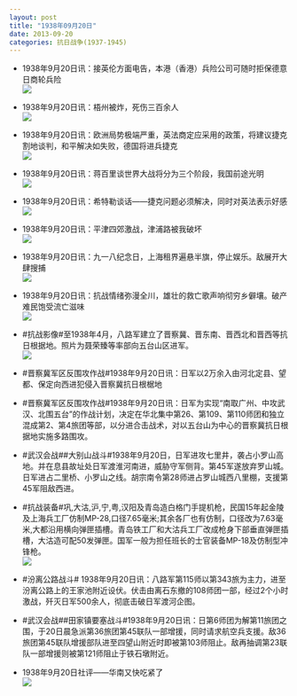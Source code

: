 ```yaml
---
layout: post
title: "1938年09月20日"
date: 2013-09-20
categories: 抗日战争(1937-1945)
---
```


<meta name="referrer" content="no-referrer" />

- 1938年9月20日讯：接英伦方面电告，本港（香港）兵险公司可随时拒保德意日商轮兵险 <br/><img src="https://ww2.sinaimg.cn/large/aca367d8jw1e8td8chi7bj20b40ista4.jpg" />

- 1938年9月20日讯：梧州被炸，死伤三百余人 <br/><img src="https://ww4.sinaimg.cn/large/aca367d8jw1e8tbky8fu7j207x0jhmyx.jpg" />

- 1938年9月20日讯：欧洲局势极端严重，英法商定应采用的政策，将建议捷克割地谈判，和平解决如失败，德国将进兵捷克 <br/><img src="https://ww1.sinaimg.cn/large/aca367d8jw1e8t9rasvhkj209l0ln0u9.jpg" />

- 1938年9月20日讯：蒋百里谈世界大战将分为三个阶段，我国前途光明 <br/><img src="https://ww1.sinaimg.cn/large/aca367d8jw1e8t814agk8j20cj138dkn.jpg" />

- 1938年9月20日讯：希特勒谈话——捷克问题必须解决，同时对英法表示好感 <br/><img src="https://ww1.sinaimg.cn/large/aca367d8jw1e8t6amu8u6j20570cgjrr.jpg" />

- 1938年9月20日讯：平津四郊激战，津浦路被我破坏 <br/><img src="https://ww3.sinaimg.cn/large/aca367d8jw1e8t4m9sfixj204c0obdgk.jpg" />

- 1938年9月20日讯：九一八纪念日，上海租界遍悬半旗，停止娱乐。敌展开大肆搜捕 <br/><img src="https://ww3.sinaimg.cn/large/aca367d8jw1e8t2ts8zbmj209l0pk409.jpg" />

- 1938年9月20日讯：抗战情绪弥漫全川，雄壮的救亡歌声响彻穷乡僻壤。破产难民饱受流亡滋味 <br/><img src="https://ww1.sinaimg.cn/large/aca367d8jw1e8t13fzlh0j20go10mjxn.jpg" />

- #抗战影像#至1938年4月，八路军建立了晋察冀、晋东南、晋西北和晋西等抗日根据地。照片为聂荣臻等率部向五台山区进军。 <br/><img src="https://ww4.sinaimg.cn/large/aca367d8jw1e8sz5f0w5qj20sg0lcgvi.jpg" />

- #晋察冀军区反围攻作战#1938年9月20日讯：日军以2万余入由河北定县、望都、保定向西进犯侵入晋察冀抗日根椐地 

- #晋察冀军区反围攻作战#1938年9月20日讯：日军为实现“南取广州、中攻武汉、北围五台”的作战计划，决定在华北集中第26、第109、第110师团和独立混成第2、第4旅团等部，以分进合击战术，对以五台山为中心的晋察冀抗日根据地实施多路围攻。 

- #武汉会战##大别山战斗#1938年9月20日，日军进攻七里井，袭占小罗山高地。并在息县故址处日军渡淮河南进，威胁守军侧背。第45军遂放弃罗山城。日军进占二里桥、小罗山之线。胡宗南令第28师进占罗山城西八里棚，支援第45军阻敌西进。 

- #抗战装备#巩,大沽,沪,宁,粤,汉阳及青岛造白格门手提机枪，民国15年起金陵及上海兵工厂仿制MP-28,口径7.65毫米;其余各厂也有仿制，口径改为7.63毫米,大都沿用横向弹匣插槽。青岛铁工厂和大沽兵工厂改成枪身下部垂直弹匣插槽，大沽造可配50发弹匣。国军一般为担任班长的士官装备MP-18及仿制型冲锋枪。 <br/><img src="https://ww1.sinaimg.cn/large/aca367d8jw1e8sqekaa1oj20c119z76t.jpg" />

- #汾离公路战斗# 1938年9月20日讯：八路军第115师以第343旅为主力，进至汾离公路上的王家池附近设伏。伏击由离石东撤的108师团一部，经过2个小时激战，歼灭日军500余人，彻底击破日军渡河企图。 

- #武汉会战##田家镇要塞战斗#1938年9月20日讯：日第6师团为解第11旅团之围，于20日晨急派第36旅团第45联队一部增援，同时请求航空兵支援。敌36旅团第45联队增援部队进至四望山附近时即被第103师阻止。敌再抽调第23联队一部增援则被第121师阻止于铁石墩附近。 

- 1938年9月20日社评——华南又快吃紧了 <br/><img src="https://ww2.sinaimg.cn/large/aca367d8jw1e8slh6c2ggj20go0qmael.jpg" />

